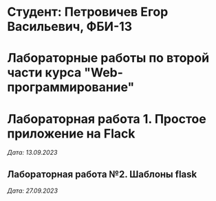# Студент: Петровичев Егор Васильевич, ФБИ-13

# Лабораторные работы по второй части курса "Web-программирование"

# Лабораторная работа 1. Простое приложение на Flack

*Дата: 13.09.2023*

## Лабораторная работа №2. Шаблоны flask

*Дата: 27.09.2023*
